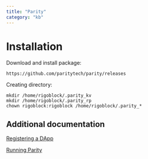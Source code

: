 ```yaml
---
title: "Parity"
category: "kb"
---
```


# Installation

Download and install package:

    https://github.com/paritytech/parity/releases

Creating directory:

    mkdir /home/rigoblock/.parity_kv
    mkdir /home/rigoblock/.parity_rp
    chown rigoblock:rigoblock /home/rigoblock/.parity_*

## Additional documentation

[Registering a DApp](./dapp_installation)

[Running Parity](./running_parity)
